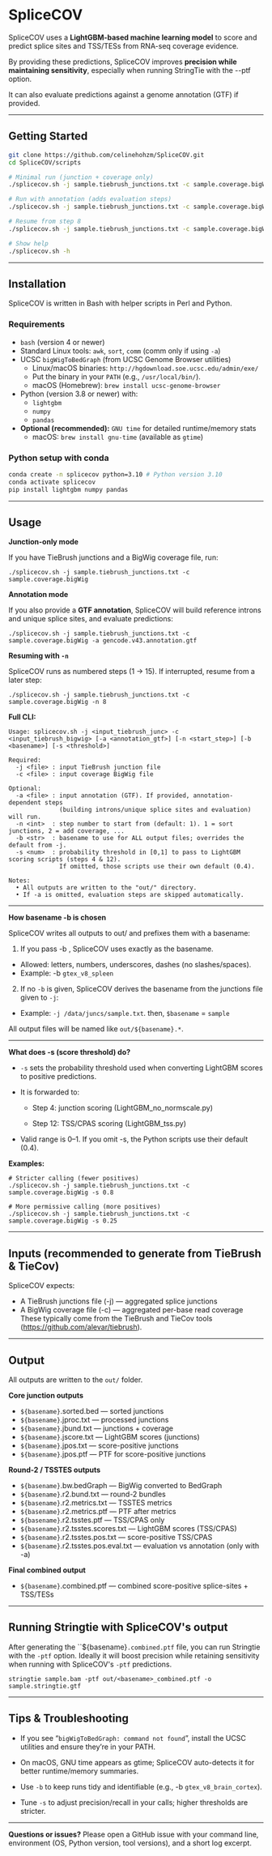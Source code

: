 # SpliceCOV

SpliceCOV uses a **LightGBM-based machine learning model** to score and predict splice sites and TSS/TESs from RNA-seq coverage evidence.

By providing these predictions, SpliceCOV improves **precision while maintaining sensitivity**, especially when running StringTie with the --ptf option.

It can also evaluate predictions against a genome annotation (GTF) if provided.

---

## Getting Started

```bash
git clone https://github.com/celinehohzm/SpliceCOV.git
cd SpliceCOV/scripts

# Minimal run (junction + coverage only)
./splicecov.sh -j sample.tiebrush_junctions.txt -c sample.coverage.bigWig

# Run with annotation (adds evaluation steps)
./splicecov.sh -j sample.tiebrush_junctions.txt -c sample.coverage.bigWig -a gencode.v43.annotation.gtf

# Resume from step 8
./splicecov.sh -j sample.tiebrush_junctions.txt -c sample.coverage.bigWig -n 8

# Show help
./splicecov.sh -h
```

---
## Installation

SpliceCOV is written in Bash with helper scripts in Perl and Python.

### Requirements

- `bash` (version 4 or newer)
- Standard Linux tools: `awk`, `sort`, `comm` (comm only if using `-a`)
- UCSC `bigWigToBedGraph` (from UCSC Genome Browser utilities)
  - Linux/macOS binaries: `http://hgdownload.soe.ucsc.edu/admin/exe/`
  - Put the binary in your `PATH` (e.g., `/usr/local/bin/`).
  - macOS (Homebrew): `brew install ucsc-genome-browser`
- Python (version 3.8 or newer) with:
  - `lightgbm`
  - `numpy`
  - `pandas`
- **Optional (recommended):** `GNU time` for detailed runtime/memory stats  
  - macOS: `brew install gnu-time` (available as `gtime`)

### Python setup with conda

```bash
conda create -n splicecov python=3.10 # Python version 3.10
conda activate splicecov
pip install lightgbm numpy pandas
```

---
## Usage
**Junction-only mode**

If you have TieBrush junctions and a BigWig coverage file, run:

`./splicecov.sh -j sample.tiebrush_junctions.txt -c sample.coverage.bigWig`

**Annotation mode**

If you also provide a **GTF annotation**, SpliceCOV will build reference introns and unique splice sites, and evaluate predictions:

`./splicecov.sh -j sample.tiebrush_junctions.txt -c sample.coverage.bigWig -a gencode.v43.annotation.gtf`

**Resuming with `-n`**

SpliceCOV runs as numbered steps (1 → 15).
If interrupted, resume from a later step:

`./splicecov.sh -j sample.tiebrush_junctions.txt -c sample.coverage.bigWig -n 8`

**Full CLI:**
```
Usage: splicecov.sh -j <input_tiebrush_junc> -c <input_tiebrush_bigwig> [-a <annotation_gtf>] [-n <start_step>] [-b <basename>] [-s <threshold>]

Required:
  -j <file> : input TieBrush junction file 
  -c <file> : input coverage BigWig file 

Optional:
  -a <file> : input annotation (GTF). If provided, annotation-dependent steps
              (building introns/unique splice sites and evaluation) will run.
  -n <int>  : step number to start from (default: 1). 1 = sort junctions, 2 = add coverage, ...
  -b <str>  : basename to use for ALL output files; overrides the default from -j.
  -s <num>  : probability threshold in [0,1] to pass to LightGBM scoring scripts (steps 4 & 12).
              If omitted, those scripts use their own default (0.4).

Notes:
  • All outputs are written to the "out/" directory.
  • If -a is omitted, evaluation steps are skipped automatically.
```

---

**How basename -b is chosen**

SpliceCOV writes all outputs to out/ and prefixes them with a basename:

1. If you pass -b <name>, SpliceCOV uses exactly <name> as the basename.
   
- Allowed: letters, numbers, underscores, dashes (no slashes/spaces).
- Example: -b `gtex_v8_spleen`

2. If no `-b` is given, SpliceCOV derives the basename from the junctions file given to `-j`:

- Example: `-j /data/juncs/sample.txt`. then, `$basename` = `sample`

All output files will be named like `out/${basename}.*`.


---
**What does -s (score threshold) do?**

- `-s` sets the probability threshold used when converting LightGBM scores to positive predictions.

- It is forwarded to:

  - Step 4: junction scoring (LightGBM_no_normscale.py)

  - Step 12: TSS/CPAS scoring (LightGBM_tss.py)

- Valid range is 0–1. If you omit -s, the Python scripts use their default (0.4).


**Examples:**
```
# Stricter calling (fewer positives)
./splicecov.sh -j sample.tiebrush_junctions.txt -c sample.coverage.bigWig -s 0.8

# More permissive calling (more positives)
./splicecov.sh -j sample.tiebrush_junctions.txt -c sample.coverage.bigWig -s 0.25
```

---
## Inputs (recommended to generate from TieBrush & TieCov)

SpliceCOV expects:
- A TieBrush junctions file (-j) — aggregated splice junctions
- A BigWig coverage file (-c) — aggregated per-base read coverage
These typically come from the TieBrush and TieCov tools (https://github.com/alevar/tiebrush).

---
## Output 
All outputs are written to the `out/` folder.

**Core junction outputs**

- `${basename}`.sorted.bed — sorted junctions
- `${basename}`.jproc.txt — processed junctions
- `${basename}`.jbund.txt — junctions + coverage
- `${basename}`.jscore.txt — LightGBM scores (junctions)
- `${basename}`.jpos.txt — score-positive junctions
- `${basename}`.jpos.ptf — PTF for score-positive junctions

**Round-2 / TSSTES outputs**

- `${basename}`.bw.bedGraph — BigWig converted to BedGraph
- `${basename}`.r2.bund.txt — round-2 bundles
- `${basename}`.r2.metrics.txt — TSSTES metrics
- `${basename}`.r2.metrics.ptf — PTF after metrics
- `${basename}`.r2.tsstes.ptf — TSS/CPAS only
- `${basename}`.r2.tsstes.scores.txt — LightGBM scores (TSS/CPAS)
- `${basename}`.r2.tsstes.pos.txt — score-positive TSS/CPAS
- `${basename}`.r2.tsstes.pos.eval.txt — evaluation vs annotation (only with -a)

**Final combined output**

- `${basename}`.combined.ptf — combined score-positive splice-sites + TSS/TESs


---
## Running Stringtie with SpliceCOV's output

After generating the ``${basename}`.combined.ptf` file, you can run Stringtie with the `-ptf` option. Ideally it will boost precision while retaining sensitivity when running with SpliceCOV's `-ptf` predictions.

`stringtie sample.bam -ptf out/<basename>_combined.ptf -o sample.stringtie.gtf `

--- 
## Tips & Troubleshooting

- If you see “`bigWigToBedGraph: command not found`”, install the UCSC utilities and ensure they’re in your PATH.

- On macOS, GNU time appears as gtime; SpliceCOV auto-detects it for better runtime/memory summaries.

- Use `-b` to keep runs tidy and identifiable (e.g., -b `gtex_v8_brain_cortex`).

- Tune `-s` to adjust precision/recall in your calls; higher thresholds are stricter.

---
**Questions or issues?** Please open a GitHub issue with your command line, environment (OS, Python version, tool versions), and a short log excerpt.



